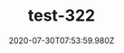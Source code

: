 ---
title: test-322
date: 2020-07-30T07:53:59.980Z
banner_subcontent: asdfsf
category: Case studies
focus: Developing policy and practice
role: CEO or leadership
organisation_size: Small (10-49 employees)
industry: Business Consulting & Management
content: Lorem ipsum dolor sit amet, consectetur adipiscing elit, sed do eiusmod tempor incididunt ut labore et dolore magna aliqua. Ut enim ad minim veniam, quis nostrud exercitation ullamco laboris nisi ut aliquip ex ea commodo consequat. Duis aute irure dolor in reprehenderit in voluptate velit esse cillum dolore eu fugiat nulla pariatur. Excepteur sint occaecat cupidatat non proident, sunt in culpa qui officia deserunt mollit anim id est laborum.
---